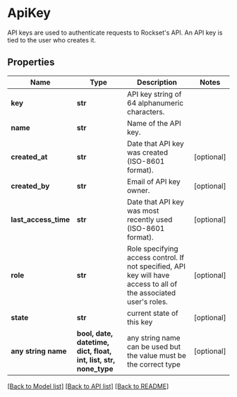 # ApiKey

API keys are used to authenticate requests to Rockset's API. An API key is tied to the user who creates it.

## Properties
Name | Type | Description | Notes
------------ | ------------- | ------------- | -------------
**key** | **str** | API key string of 64 alphanumeric characters. | 
**name** | **str** | Name of the API key. | 
**created_at** | **str** | Date that API key was created (ISO-8601 format). | [optional] 
**created_by** | **str** | Email of API key owner. | [optional] 
**last_access_time** | **str** | Date that API key was most recently used (ISO-8601 format). | [optional] 
**role** | **str** | Role specifying access control. If not specified, API key will have access to all of the associated user&#39;s roles. | [optional] 
**state** | **str** | current state of this key | [optional] 
**any string name** | **bool, date, datetime, dict, float, int, list, str, none_type** | any string name can be used but the value must be the correct type | [optional]

[[Back to Model list]](../README.md#documentation-for-models) [[Back to API list]](../README.md#documentation-for-api-endpoints) [[Back to README]](../README.md)



